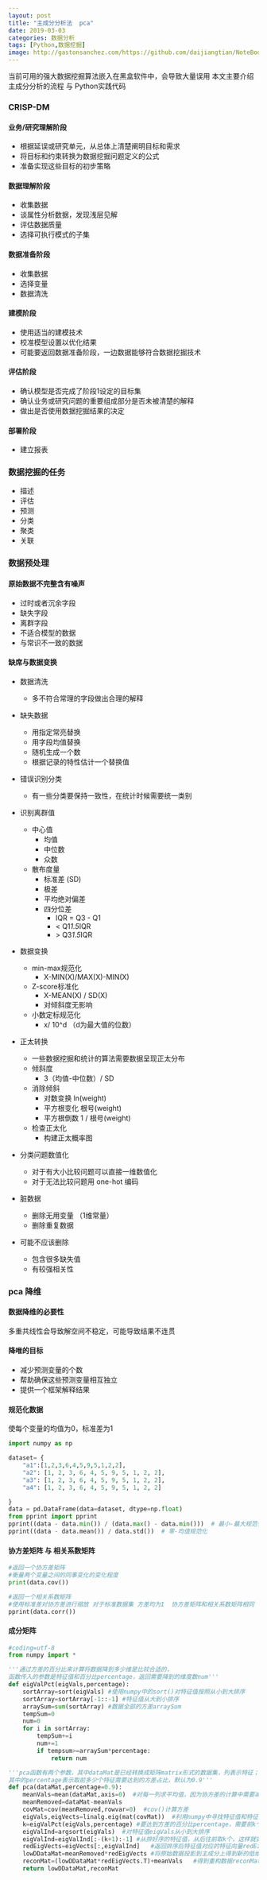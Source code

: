 ```yaml
---
layout: post
title: "主成分分析法  pca"
date: 2019-03-03
categories: 数据分析
tags: [Python,数据挖掘]
image: http://gastonsanchez.com/https://github.com/daijiangtian/NoteBook/blob/master/机器学习/时间序列/https://github.com/daijiangtian/NoteBook/blob/master/机器学习/时间序列/https://github.com/daijiangtian/NoteBook/blob/master/机器学习/时间序列/images/blog/mathjax_logo.png?raw=true?raw=true?raw=true
---
```


当前可用的强大数据挖掘算法嵌入在黑盒软件中，会导致大量误用 
本文主要介绍主成分分析的流程 与 Python实践代码

<!-- more -->

### CRISP-DM 

#### 业务/研究理解阶段
- 根据延误或研究单元，从总体上清楚阐明目标和需求
- 将目标和约束转换为数据挖掘问题定义的公式
- 准备实现这些目标的初步策略


#### 数据理解阶段
- 收集数据
- 谈属性分析数据，发现浅层见解
- 评估数据质量
- 选择可执行模式的子集

#### 数据准备阶段
- 收集数据
- 选择变量
- 数据清洗 

#### 建模阶段 
- 使用适当的建模技术
- 校准模型设置以优化结果
- 可能要返回数据准备阶段，一边数据能够符合数据挖掘技术

#### 评估阶段
- 确认模型是否完成了阶段1设定的目标集
- 确认业务或研究问题的重要组成部分是否未被清楚的解释
- 做出是否使用数据挖掘结果的决定

#### 部署阶段
- 建立报表

### 数据挖掘的任务

- 描述
- 评估
- 预测
- 分类
- 聚类
- 关联

### 数据预处理

#### 原始数据不完整含有噪声
- 过时或者沉余字段
- 缺失字段
- 离群字段
- 不适合模型的数据
- 与常识不一致的数据

#### 缺席与数据变换

- 数据清洗
    - 多不符合常理的字段做出合理的解释
- 缺失数据
    - 用指定常亮替换
    - 用字段均值替换
    - 随机生成一个数
    - 根据记录的特性估计一个替换值
- 错误识别分类
    - 有一些分类要保持一致性，在统计时候需要统一类别
- 识别离群值
    - 中心值
        - 均值
        - 中位数
        - 众数
    - 散布度量
       - 标准差 (SD)
       - 极差
       - 平均绝对偏差
       - 四分位差   
         - IQR = Q3 - Q1 
         - < Q1*1.5*IQR
         - \> Q3*1.5*IQR 

- 数据变换
    - min-max规范化
        - X-MIN(X)/MAX(X)-MIN(X)
    - Z-score标准化
        - X-MEAN(X) / SD(X)
        - 对倾斜度无影响
    - 小数定标规范化
        - x/ 10^d  （d为最大值的位数）
- 正太转换
    - 一些数据挖掘和统计的算法需要数据呈现正太分布
    - 倾斜度
        - 3（均值-中位数）/ SD
    - 消除倾斜
        - 对数变换 ln(weight)
        - 平方根变化 根号(weight)
        - 平方根倒数 1 / 根号(weight)
    - 检查正太化
        - 构建正太概率图   
- 分类问题数值化
    - 对于有大小比较问题可以直接一维数值化
    - 对于无法比较问题用 one-hot 编码
    
- 脏数据
    - 删除无用变量 （1维常量）
    - 删除重复数据

- 可能不应该删除
    - 包含很多缺失值
    - 有较强相关性

### pca 降维

#### 数据降维的必要性

多重共线性会导致解空间不稳定，可能导致结果不连贯

#### 降唯的目标
- 减少预测变量的个数
- 帮助确保这些预测变量相互独立
- 提供一个框架解释结果

#### 规范化数据
使每个变量的均值为0，标准差为1 
```python
import numpy as np

dataset= {
    "a1":[1,2,3,6,4,5,9,5,1,2,2],
    "a2": [1, 2, 3, 6, 4, 5, 9, 5, 1, 2, 2],
    "a3": [1, 2, 3, 6, 4, 5, 9, 5, 1, 2, 2],
    "a4": [1, 2, 3, 6, 4, 5, 9, 5, 1, 2, 2]

}
data = pd.DataFrame(data=dataset, dtype=np.float)
from pprint import pprint
pprint((data - data.min()) / (data.max() - data.min()))  # 最小-最大规范化
pprint((data - data.mean()) / data.std())  # 零-均值规范化
```

#### 协方差矩阵 与 相关系数矩阵
```python
#返回一个协方差矩阵 
#衡量两个变量之间的同事变化的变化程度
print(data.cov())

#返回一个相关系数矩阵
#使用标准差对协方差进行缩放 对于标准数据集 方差均为1  协方差矩阵和相关系数矩阵相同
pprint(data.corr())
```

#### 成分矩阵

```python
#coding=utf-8
from numpy import *

'''通过方差的百分比来计算将数据降到多少维是比较合适的，
函数传入的参数是特征值和百分比percentage，返回需要降到的维度数num'''
def eigValPct(eigVals,percentage):
    sortArray=sort(eigVals) #使用numpy中的sort()对特征值按照从小到大排序
    sortArray=sortArray[-1::-1] #特征值从大到小排序
    arraySum=sum(sortArray) #数据全部的方差arraySum
    tempSum=0
    num=0
    for i in sortArray:
        tempSum+=i
        num+=1
        if tempsum>=arraySum*percentage:
            return num

'''pca函数有两个参数，其中dataMat是已经转换成矩阵matrix形式的数据集，列表示特征；
其中的percentage表示取前多少个特征需要达到的方差占比，默认为0.9'''
def pca(dataMat,percentage=0.9):
    meanVals=mean(dataMat,axis=0)  #对每一列求平均值，因为协方差的计算中需要减去均值
    meanRemoved=dataMat-meanVals
    covMat=cov(meanRemoved,rowvar=0)  #cov()计算方差
    eigVals,eigVects=linalg.eig(mat(covMat))  #利用numpy中寻找特征值和特征向量的模块linalg中的eig()方法
    k=eigValPct(eigVals,percentage) #要达到方差的百分比percentage，需要前k个向量
    eigValInd=argsort(eigVals)  #对特征值eigVals从小到大排序
    eigValInd=eigValInd[:-(k+1):-1] #从排好序的特征值，从后往前取k个，这样就实现了特征值的从大到小排列
    redEigVects=eigVects[:,eigValInd]   #返回排序后特征值对应的特征向量redEigVects（主成分）
    lowDDataMat=meanRemoved*redEigVects #将原始数据投影到主成分上得到新的低维数据lowDDataMat
    reconMat=(lowDDataMat*redEigVects.T)+meanVals   #得到重构数据reconMat
    return lowDDataMat,reconMat
```
